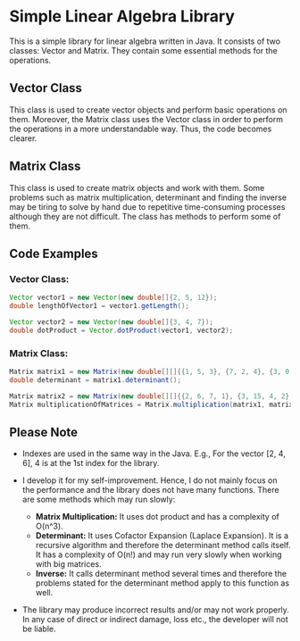 # Simple Linear Algebra Library

This is a simple library for linear algebra written in Java. It consists of two classes: Vector and Matrix. They contain some essential methods for the operations.

## Vector Class
This class is used to create vector objects and perform basic operations on them. Moreover, the Matrix class uses the Vector class in order to perform the operations in a more understandable way. Thus, the code becomes clearer.

## Matrix Class
This class is used to create matrix objects and work with them. Some problems such as matrix multiplication, determinant and finding the inverse may be tiring to solve by hand due to repetitive time-consuming processes although they are not difficult. The class has methods to perform some of them.

## Code Examples
### Vector Class:
```Java
Vector vector1 = new Vector(new double[]{2, 5, 12});
double lengthOfVector1 = vector1.getLength();

Vector vector2 = new Vector(new double[]{3, 4, 7});
double dotProduct = Vector.dotProduct(vector1, vector2);
```
### Matrix Class:
```Java
Matrix matrix1 = new Matrix(new double[][]{{1, 5, 3}, {7, 2, 4}, {3, 0, 4}});
double determinant = matrix1.determinant();

Matrix matrix2 = new Matrix(new double[][]{{2, 6, 7, 1}, {3, 15, 4, 2}, {1, 9, 7, 4}});
Matrix multiplicationOfMatrices = Matrix.multiplication(matrix1, matrix2);
```
## Please Note
- Indexes are used in the same way in the Java. E.g., For the vector [2, 4, 6], 4 is at the 1st index for the library.

- I develop it for my self-improvement. Hence, I do not mainly focus on the performance and the library does not have many functions. There are some methods which may run slowly:
    - **Matrix Multiplication:** It uses dot product and has a complexity of O(n^3).
    - **Determinant:** It uses Cofactor Expansion (Laplace Expansion). It is a recursive algorithm and therefore the determinant method calls itself. It has a complexity of O(n!) and may run very slowly when working with big matrices.
    - **Inverse:** It calls determinant method several times and therefore the problems stated for the determinant method apply to this function as well.
- The library may produce incorrect results and/or may not work properly. In any case of direct or indirect damage, loss etc., the developer will not be liable.
